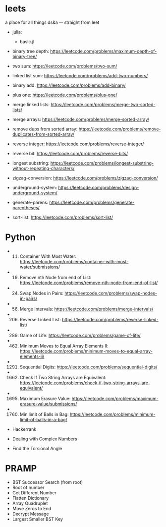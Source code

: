 # leets
a place for all things ds&a -- straight from leet

- julia: 
  - basic.jl

- binary tree depth: https://leetcode.com/problems/maximum-depth-of-binary-tree/
- two sum: https://leetcode.com/problems/two-sum/
- linked list sum: https://leetcode.com/problems/add-two-numbers/
- binary add: https://leetcode.com/problems/add-binary/
- plus one: https://leetcode.com/problems/plus-one/
- merge linked lists: https://leetcode.com/problems/merge-two-sorted-lists/
- merge arrays: https://leetcode.com/problems/merge-sorted-array/
- remove dups from sorted array: https://leetcode.com/problems/remove-duplicates-from-sorted-array/
- reverse integer: https://leetcode.com/problems/reverse-integer/
- reverse bit: https://leetcode.com/problems/reverse-bits/
- longest substring: https://leetcode.com/problems/longest-substring-without-repeating-characters/
- zigzag-conversion: https://leetcode.com/problems/zigzag-conversion/ 
- underground-system: https://leetcode.com/problems/design-underground-system/
- generate-parens: https://leetcode.com/problems/generate-parentheses/
- sort-list: https://leetcode.com/problems/sort-list/

# Python #

 - 11. Container With Most Water: https://leetcode.com/problems/container-with-most-water/submissions/
 - 19. Remove nth Node from end of List: https://leetcode.com/problems/remove-nth-node-from-end-of-list/ 
 - 24. Swap Nodes in Pairs: https://leetcode.com/problems/swap-nodes-in-pairs/
 - 56. Merge Intervals: https://leetcode.com/problems/merge-intervals/
 - 206. Reverse Linked List: https://leetcode.com/problems/reverse-linked-list/
 - 289. Game of Life: https://leetcode.com/problems/game-of-life/
 - 462. Minimum Moves to Equal Array Elements II: https://leetcode.com/problems/minimum-moves-to-equal-array-elements-ii/
 - 1291. Sequential Digits: https://leetcode.com/problems/sequential-digits/
 - 1662. Check If Two String Arrays are Equivalent: https://leetcode.com/problems/check-if-two-string-arrays-are-equivalent/
 - 1695. Maximum Erasure Value: https://leetcode.com/problems/maximum-erasure-value/submissions/
 - 1760. Min limit of Balls in Bag: https://leetcode.com/problems/minimum-limit-of-balls-in-a-bag/

 - Hackerrank
  - Dealing with Complex Numbers
  - Find the Torsional Angle


# PRAMP #

- BST Successor Search (from root)
- Root of number
- Get Different Number
- Flatten Dictionary
- Array Quadruplet
- Move Zeros to End
- Decrypt Message
- Largest Smaller BST Key